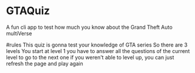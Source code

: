 # GTAQuiz
A fun cli app to test how much you know about the Grand Theft Auto multiVerse

#rules
This quiz is gonna test your knowledge of GTA series
So there are 3 levels
You start at level 1
you have to answer all the questions of the current level to go to the next one
if you weren't able to level up, you can just refresh the page and play again
